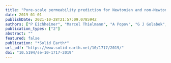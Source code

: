 ```yaml
---
title: "Pore-scale permeability prediction for Newtonian and non-Newtonian fluids"
date: 2019-01-01
publishDate: 2021-10-28T21:57:09.078594Z
authors: ["P Eichheimer", "Marcel Thielmann", "A Popov", "G J Golabek", "W Fujita", "M O Kottwitz", "Boris J P Kaus"]
publication_types: ["2"]
abstract: ""
featured: false
publication: "*Solid Earth*"
url_pdf: "https://www.solid-earth.net/10/1717/2019/"
doi: "10.5194/se-10-1717-2019"
---
```



